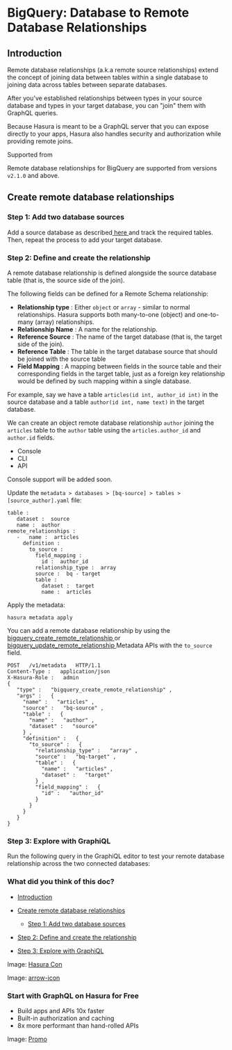 # BigQuery: Database to Remote Database Relationships

## Introduction​

Remote database relationships (a.k.a remote source relationships) extend the concept of joining data between tables
within a single database to joining data across tables between separate databases.

After you've established relationships between types in your source database and types in your target database, you can
"join" them with GraphQL queries.

Because Hasura is meant to be a GraphQL server that you can expose directly to your apps, Hasura also handles security
and authorization while providing remote joins.

Supported from

Remote database relationships for BigQuery are supported from versions `v2.1.0` and above.

## Create remote database relationships​

### Step 1: Add two database sources​

Add a source database as described[ here ](https://hasura.io/docs/latest/databases/overview/)and track the required tables. Then, repeat
the process to add your target database.

### Step 2: Define and create the relationship​

A remote database relationship is defined alongside the source database table (that is, the source side of the join).

The following fields can be defined for a Remote Schema relationship:

- **Relationship type** : Either `object` or `array` - similar to normal relationships. Hasura supports both many-to-one
(object) and one-to-many (array) relationships.
- **Relationship Name** : A name for the relationship.
- **Reference Source** : The name of the target database (that is, the target side of the join).
- **Reference Table** : The table in the target database source that should be joined with the source table
- **Field Mapping** : A mapping between fields in the source table and their corresponding fields in the target table,
just as a foreign key relationship would be defined by such mapping within a single database.


For example, say we have a table `articles(id int, author_id int)` in the source database and a table `author(id int, name text)` in the target database.

We can create an object remote database relationship `author` joining the `articles` table to the `author` table using
the `articles.author_id` and `author.id` fields.

- Console
- CLI
- API


Console support will be added soon.

Update the `metadata > databases > [bq-source] > tables > [source_author].yaml` file:

```
table :
   dataset :  source
   name :  author
remote_relationships :
   -   name :  articles
     definition :
       to_source :
         field_mapping :
           id :  author_id
         relationship_type :  array
         source :  bq - target
         table :
           dataset :  target
           name :  articles
```

Apply the metadata:

`hasura metadata apply`

You can add a remote database relationship by using the[ bigquery_create_remote_relationship ](https://hasura.io/docs/latest/api-reference/metadata-api/remote-relationships/#metadata-bigquery-create-remote-relationship)or[ bigquery_update_remote_relationship ](https://hasura.io/docs/latest/api-reference/metadata-api/remote-relationships/#metadata-bigquery-update-remote-relationship)Metadata APIs with the `to_source` field.

```
POST   /v1/metadata   HTTP/1.1
Content-Type :   application/json
X-Hasura-Role :   admin
{
   "type" :   "bigquery_create_remote_relationship" ,
   "args" :   {
     "name" :   "articles" ,
     "source" :   "bq-source" ,
     "table" :   {
       "name" :   "author" ,
       "dataset" :   "source"
     } ,
     "definition" :   {
       "to_source" :   {
         "relationship_type" :   "array" ,
         "source" :   "bq-target" ,
         "table" :   {
           "name" :   "articles" ,
           "dataset" :   "target"
         } ,
         "field_mapping" :   {
           "id" :   "author_id"
         }
       }
     }
   }
}
```

### Step 3: Explore with GraphiQL​

Run the following query in the GraphiQL editor to test your remote database relationship across the two connected
databases:

### What did you think of this doc?

- [ Introduction ](https://hasura.io/docs/latest/schema/bigquery/remote-relationships/remote-source-relationships/#introduction)
- [ Create remote database relationships ](https://hasura.io/docs/latest/schema/bigquery/remote-relationships/remote-source-relationships/#create-remote-database-relationships)
    - [ Step 1: Add two database sources ](https://hasura.io/docs/latest/schema/bigquery/remote-relationships/remote-source-relationships/#step-1-add-two-database-sources)

- [ Step 2: Define and create the relationship ](https://hasura.io/docs/latest/schema/bigquery/remote-relationships/remote-source-relationships/#step-2-define-and-create-the-relationship)

- [ Step 3: Explore with GraphiQL ](https://hasura.io/docs/latest/schema/bigquery/remote-relationships/remote-source-relationships/#step-3-explore-with-graphiql)


Image: [ Hasura Con ](https://res.cloudinary.com/dh8fp23nd/image/upload/v1686154570/hasura-con-2023/has-con-light-date_r2a2ud.png)

Image: [ arrow-icon ](https://res.cloudinary.com/dh8fp23nd/image/upload/v1683723549/main-web/chevron-right_ldbi7d.png)

### Start with GraphQL on Hasura for Free

- Build apps and APIs 10x faster
- Built-in authorization and caching
- 8x more performant than hand-rolled APIs


Image: [ Promo ](https://hasura.io/docs/assets/images/hasura-free-ff60e409244e0ea12b5a3045d1a9096b.png)